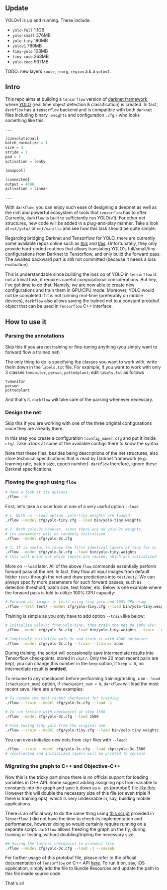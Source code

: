 ## Update

YOLOv1 is up and running. These include:
- `yolo-full` 1.1GB
- `yolo-small` 376MB
- `yolo-tiny` 180MB
- `yolov1` 789MB
- `tiny-yolo` 108MB
- `tiny-coco` 268MB
- `yolo-coco` 937MB

TODO: new layers `route`, `reorg`, `region` a.k.a `yolov2`.

## Intro

This repo aims at building a `tensorflow` version of [darknet framework](https://github.com/pjreddie/darknet), where [YOLO](http://pjreddie.com/darknet/yolo/) (real time object detection & classification) is created. In fact, `darkflow` has a `tensorflow` backend and is compatible with both `darknet` files including binary `.weights` and configuration `.cfg` - who looks something like this:


```python
...

[convolutional]
batch_normalize = 1
size = 3
stride = 1
pad = 1
activation = leaky

[maxpool]

[connected]
output = 4096
activation = linear

...
```

With `darkflow`, you can enjoy such ease of designing a deepnet as well as the rich and powerful ecosystem of tools that `tensorflow` has to offer. Currently, `darkflow` is built to sufficiently run YOLO(v1). For other net structures, new code will be added in a plug-and-play manner. Take a look at `net/yolo/` or `net/vanilla` and see how this task should be quite simple.

Regarding bridging Darknet and Tensorflow for YOLO, there are currently some available repos online such as [_this_](https://github.com/sunshineatnoon/Darknet.keras) and [_this_](https://github.com/gliese581gg/YOLO_tensorflow). Unfortunately, they only provide hard-coded routines that allows translating YOLO's full/small/tiny configurations from Darknet to Tensorflow, and only build the forward pass. The awaited backward part is still not committed (because it needs a loss evaluation).

This is understandable since building the loss op of YOLO in `tensorflow` is not a trivial task, it requires careful computational considerations. But hey, I've got time to do that. Namely, we are now able to create new configurations and train them in GPU/CPU mode. Moreover, YOLO would not be completed if it is not running real-time (preferably on mobile devices), `darkflow` also allows saving the trained net to a constant protobuf object that can be used in `Tensorflow` C++ interface.


## How to use it

### Parsing the annotations

Skip this if you are not training or fine-tuning anything (you simply want to forward flow a trained net)

The only thing to do is specifying the classes you want to work with, write them down in the `labels.txt` file. For example, if you want to work with only 3 classes `tvmonitor`, `person`, `pottedplant`; edit `labels.txt` as follows

```
tvmonitor
person
pottedplant
```

And that's it. `darkflow` will take care of the parsing whenever necessary.

### Design the net

Skip this if you are working with one of the three original configurations since they are already there.

In this step you create a configuration `[config_name].cfg` and put it inside `cfg/`. Take a look at some of the available configs there to know the syntax.

Note that these files, besides being descriptions of the net structures, also store technical specifications that is read by Darknet framework (e.g. learning rate, batch size, epoch number). `darkflow` therefore, ignore these Darknet specifications.

### Flowing the graph using `flow`

```bash
# Have a look at its options
./flow --h
```

First, let's take a closer look at one of a very useful option `--load`

```bash
# 1. With no --load option, yolo-tiny.weights are loaded
./flow --model cfg/yolo-tiny.cfg --load bin/yolo-tiny.weights

# 2. With yolo-3c however, since there are no yolo-3c.weights,
# its parameters will be randomly initialized
./flow --model cfg/yolo-3c.cfg

# 3. It is useful to reuse the first identical layers of tiny for 3c
./flow --model cfg/yolo-3c.cfg --load bin/yolo-tiny.weights
# this will print out which layers are reused, which are initialized
```

More on `--load` later. All of the above `flow` commands essentially perform forward pass of the net. In fact, they flow all input images from default folder `test/` through the net and draw predictions into `test/out/`. We can always specify more parameters for such forward passes, such as detection threshold, batch size, test folder, etc. Below is one example where the forward pass is told to utilize 100% GPU capacity:

```bash
# Forward all images in test/ using tiny yolo and 100% GPU usage
./flow --test test/ --model cfg/yolo-tiny.cfg --load bin/yolo-tiny.weights --gpu 1.0
```

Training is simple as you only have to add option `--train` like below:

```bash
# Initialize yolo-3c from yolo-tiny, then train the net on 100% GPU:
./flow --model cfg/yolo-3c.cfg --load bin/yolo-tiny.weights --train --gpu 1.0

# Completely initialize yolo-3c and train it with ADAM optimizer
./flow --model cfg/yolo-3c.cfg --train --trainer adam
```

During training, the script will occasionally save intermediate results into Tensorflow checkpoints, stored in `ckpt/`. Only the 20 most recent pairs are kept, you can change this number in the `keep` option, if `keep = 0`, no intermediate result is **omitted**.

To resume to any checkpoint before performing training/testing, use `--load [checkpoint_num]` option, if `checkpoint_num < 0`, `darkflow` will load the most recent save. Here are a few examples:

```bash
# To resume the most recent checkpoint for training
./flow --train --model cfg/yolo-3c.cfg --load -1

# To run testing with checkpoint at step 1500
./flow --model cfg/yolo-3c.cfg --load 1500

# Fine tuning tiny yolo from the original one
./flow --train --model cfg/yolo-tiny.cfg --load bin/yolo-tiny.weights
```

You can even initialize new nets from `ckpt` files with `--load`:
```bash
./flow --train --model cfg/yolo-2c.cfg --load ckpt/yolo-3c-1500
# recollected and initialized layers will be printed to console
```

### Migrating the graph to C++ and Objective-C++

Now this is the tricky part since there is no official support for loading variables in C++ API. Some suggest adding assigning ops from variable to constants into the graph and save it down as a `.pb` (protobuf) file [_like this_](https://alexjoz.gitbooks.io/code-life/content/chapter7.html). However this will double the necessary size of this file (or even triple if there is training ops), which is very undesirable in, say, building mobile applications. 

There is an official way to do the same thing using [this script](https://github.com/tensorflow/tensorflow/blob/master/tensorflow/python/tools/freeze_graph.py) provided in `Tensorflow`. I did not have the time to check its implementation and performance, however doing so would certainly require running on a separate script. `darkflow` allows freezing the graph on the fly, during training or testing, without doubling/tripling the necessary size.

```bash
## Saving the lastest checkpoint to protobuf file
./flow --model cfg/yolo-3c.cfg --load -1 --savepb
```

For further usage of this protobuf file, please refer to the official documentation of `Tensorflow` on C++ API [_here_](https://www.tensorflow.org/versions/r0.9/api_docs/cc/index.html). To run it on, say, iOS application, simply add the file to Bundle Resources and update the path to this file inside source code.

That's all
